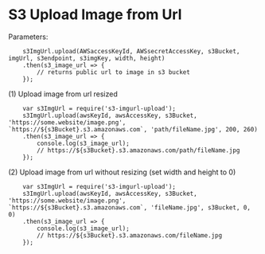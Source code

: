 # S3 Upload Image from Url

Parameters: 
```
    s3ImgUrl.upload(AWSaccessKeyId, AWSsecretAccessKey, s3Bucket, imgUrl, s3endpoint, s3imgKey, width, height)
    .then(s3_image_url => {
        // returns public url to image in s3 bucket
    });
```

(1) Upload image from url resized
```
    var s3ImgUrl = require('s3-imgurl-upload');
    s3ImgUrl.upload(awsKeyId, awsAccessKey, s3Bucket, 'https://some.website/image.png', `https://${s3Bucket}.s3.amazonaws.com`, 'path/fileName.jpg', 200, 260)
    .then(s3_image_url => {
        console.log(s3_image_url);
        // https://${s3Bucket}.s3.amazonaws.com/path/fileName.jpg
    });
```

(2) Upload image from url without resizing (set width and height to 0)
```
    var s3ImgUrl = require('s3-imgurl-upload');
    s3ImgUrl.upload(awsKeyId, awsAccessKey, s3Bucket, 'https://some.website/image.png', `https://${s3Bucket}.s3.amazonaws.com`, 'fileName.jpg', s3Bucket, 0, 0)
    .then(s3_image_url => {
        console.log(s3_image_url);
        // https://${s3Bucket}.s3.amazonaws.com/fileName.jpg
    });
```
